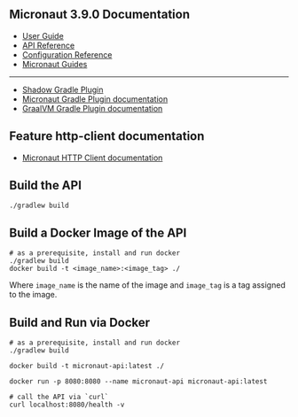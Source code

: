 ## Micronaut 3.9.0 Documentation

- [User Guide](https://docs.micronaut.io/3.9.0/guide/index.html)
- [API Reference](https://docs.micronaut.io/3.9.0/api/index.html)
- [Configuration Reference](https://docs.micronaut.io/3.9.0/guide/configurationreference.html)
- [Micronaut Guides](https://guides.micronaut.io/index.html)
---

- [Shadow Gradle Plugin](https://plugins.gradle.org/plugin/com.github.johnrengelman.shadow)
- [Micronaut Gradle Plugin documentation](https://micronaut-projects.github.io/micronaut-gradle-plugin/latest/)
- [GraalVM Gradle Plugin documentation](https://graalvm.github.io/native-build-tools/latest/gradle-plugin.html)
## Feature http-client documentation

- [Micronaut HTTP Client documentation](https://docs.micronaut.io/latest/guide/index.html#httpClient)

## Build the API
```
./gradlew build
```

## Build a Docker Image of the API
```
# as a prerequisite, install and run docker
./gradlew build
docker build -t <image_name>:<image_tag> ./
```

Where `image_name` is the name of the image and `image_tag` is a tag assigned to the image.


## Build and Run via Docker
```
# as a prerequisite, install and run docker
./gradlew build

docker build -t micronaut-api:latest ./

docker run -p 8080:8080 --name micronaut-api micronaut-api:latest

# call the API via `curl`
curl localhost:8080/health -v
```
